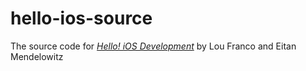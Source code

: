 hello-ios-source
================
The source code for [*Hello! iOS Development*](http://manning.com/franco) by Lou Franco and Eitan Mendelowitz


